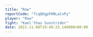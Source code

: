 ```yaml
---
title: "Row"
reportCode: "7cqQKgpFHNLaCxPy"
player: "Row"
fight: "Kael'thas Sunstrider"
date: 2021-11-08T19:49:23.146000+00:00
---
```

